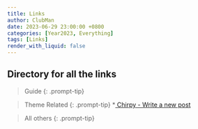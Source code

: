 ```yaml
---
title: Links
author: ClubMan
date: 2023-06-29 23:00:00 +0800
categories: [Year2023, Everything]
tags: [Links]
render_with_liquid: false
---
```


## Directory for all the links 

> Guide
{: .prompt-tip}
	
> Theme Related
{: .prompt-tip}
*<a target="_blank" href="https://chirpy.cotes.page/posts/write-a-new-post/"> Chirpy - Write a new post</a>

> All others
{: .prompt-tip}